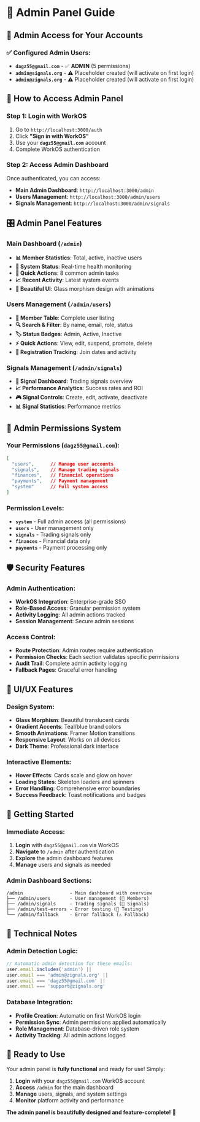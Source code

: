 # 👑 Admin Panel Guide

## 🎯 **Admin Access for Your Accounts**

### ✅ **Configured Admin Users:**
- **`dagz55@gmail.com`** - ✅ **ADMIN** (5 permissions)
- **`admin@signals.org`** - ⚠️ Placeholder created (will activate on first login)
- **`admin@zignals.org`** - ⚠️ Placeholder created (will activate on first login)

## 🚀 **How to Access Admin Panel**

### **Step 1: Login with WorkOS**
1. Go to `http://localhost:3000/auth`
2. Click **"Sign in with WorkOS"**
3. Use your **`dagz55@gmail.com`** account
4. Complete WorkOS authentication

### **Step 2: Access Admin Dashboard**
Once authenticated, you can access:
- **Main Admin Dashboard**: `http://localhost:3000/admin`
- **Users Management**: `http://localhost:3000/admin/users`
- **Signals Management**: `http://localhost:3000/admin/signals`

## 🎛️ **Admin Panel Features**

### **Main Dashboard (`/admin`)**
- **📊 Member Statistics**: Total, active, inactive users
- **🎯 System Status**: Real-time health monitoring
- **🔗 Quick Actions**: 8 common admin tasks
- **📈 Recent Activity**: Latest system events
- **🎨 Beautiful UI**: Glass morphism design with animations

### **Users Management (`/admin/users`)**
- **👥 Member Table**: Complete user listing
- **🔍 Search & Filter**: By name, email, role, status
- **🏷️ Status Badges**: Admin, Active, Inactive
- **⚡ Quick Actions**: View, edit, suspend, promote, delete
- **📅 Registration Tracking**: Join dates and activity

### **Signals Management (`/admin/signals`)**
- **📡 Signal Dashboard**: Trading signals overview
- **📈 Performance Analytics**: Success rates and ROI
- **🎮 Signal Controls**: Create, edit, activate, deactivate
- **📊 Signal Statistics**: Performance metrics

## 🔑 **Admin Permissions System**

### **Your Permissions (`dagz55@gmail.com`)**:
```json
[
  "users",      // Manage user accounts
  "signals",    // Manage trading signals  
  "finances",   // Financial operations
  "payments",   // Payment management
  "system"      // Full system access
]
```

### **Permission Levels:**
- **`system`** - Full admin access (all permissions)
- **`users`** - User management only
- **`signals`** - Trading signals only
- **`finances`** - Financial data only
- **`payments`** - Payment processing only

## 🛡️ **Security Features**

### **Admin Authentication:**
- **WorkOS Integration**: Enterprise-grade SSO
- **Role-Based Access**: Granular permission system
- **Activity Logging**: All admin actions tracked
- **Session Management**: Secure admin sessions

### **Access Control:**
- **Route Protection**: Admin routes require authentication
- **Permission Checks**: Each section validates specific permissions
- **Audit Trail**: Complete admin activity logging
- **Fallback Pages**: Graceful error handling

## 🎨 **UI/UX Features**

### **Design System:**
- **Glass Morphism**: Beautiful translucent cards
- **Gradient Accents**: Teal/blue brand colors
- **Smooth Animations**: Framer Motion transitions
- **Responsive Layout**: Works on all devices
- **Dark Theme**: Professional dark interface

### **Interactive Elements:**
- **Hover Effects**: Cards scale and glow on hover
- **Loading States**: Skeleton loaders and spinners
- **Error Handling**: Comprehensive error boundaries
- **Success Feedback**: Toast notifications and badges

## 🚀 **Getting Started**

### **Immediate Access:**
1. **Login** with `dagz55@gmail.com` via WorkOS
2. **Navigate** to `/admin` after authentication
3. **Explore** the admin dashboard features
4. **Manage** users and signals as needed

### **Admin Dashboard Sections:**
```
/admin                 - Main dashboard with overview
├── /admin/users       - User management (👥 Members)
├── /admin/signals     - Trading signals (📡 Signals)
├── /admin/test-errors - Error testing (🧪 Testing)
└── /admin/fallback    - Error fallback (⚠️ Fallback)
```

## 🔧 **Technical Notes**

### **Admin Detection Logic:**
```typescript
// Automatic admin detection for these emails:
user.email.includes('admin') ||
user.email === 'admin@zignals.org' ||
user.email === 'dagz55@gmail.com' ||
user.email === 'support@zignals.org'
```

### **Database Integration:**
- **Profile Creation**: Automatic on first WorkOS login
- **Permission Sync**: Admin permissions applied automatically
- **Role Management**: Database-driven role system
- **Activity Tracking**: All admin actions logged

## 🎯 **Ready to Use**

Your admin panel is **fully functional** and ready for use! Simply:

1. **Login** with your `dagz55@gmail.com` WorkOS account
2. **Access** `/admin` for the main dashboard
3. **Manage** users, signals, and system settings
4. **Monitor** platform activity and performance

**The admin panel is beautifully designed and feature-complete!** 🎉
